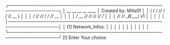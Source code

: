 ╭──────────────────────────────────────────────────────────────────╮
│      __  __ __  __ ____         │ Created by: Milis0f            │
│     / / / // / / // __ )        │                                │
│    / /_/ // / / // __  │        │                                │
│   / __  // /_/ // /_/ /         │                                │
│  /_/ /_/ \____//_____/ v1       │                                │
│                                 │                                │
│──────────────────────────────────────────────────────────────────│
│  [1] Network_Infos:                                              │
│                                                                  │
│                                                                  │
│                                                                  │
│                                                                  │
│                                                                  │
╰──────────────────────────────────────────────────────────────────╯
[!] Enter Your choice:
